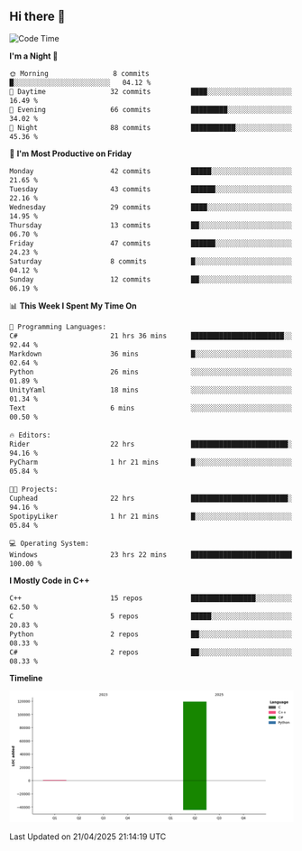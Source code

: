 ## Hi there 👋

<!--
**wxrstvrsn/wxrstvrsn** is a ✨ _special_ ✨ repository because its `README.md` (this file) appears on your GitHub profile.

Here are some ideas to get you started:

- 🔭 I’m currently working on ...
- 🌱 I’m currently learning ...
- 👯 I’m looking to collaborate on ...
- 🤔 I’m looking for help with ...
- 💬 Ask me about ...
- 📫 How to reach me: ...
- 😄 Pronouns: ...
- ⚡ Fun fact: ...
-->
<!--START_SECTION:waka-->
![Code Time](http://img.shields.io/badge/Code%20Time-23%20hrs%2022%20mins-blue)

**I'm a Night 🦉** 

```text
🌞 Morning                8 commits           █░░░░░░░░░░░░░░░░░░░░░░░░   04.12 % 
🌆 Daytime                32 commits          ████░░░░░░░░░░░░░░░░░░░░░   16.49 % 
🌃 Evening                66 commits          █████████░░░░░░░░░░░░░░░░   34.02 % 
🌙 Night                  88 commits          ███████████░░░░░░░░░░░░░░   45.36 % 
```
📅 **I'm Most Productive on Friday** 

```text
Monday                   42 commits          █████░░░░░░░░░░░░░░░░░░░░   21.65 % 
Tuesday                  43 commits          ██████░░░░░░░░░░░░░░░░░░░   22.16 % 
Wednesday                29 commits          ████░░░░░░░░░░░░░░░░░░░░░   14.95 % 
Thursday                 13 commits          ██░░░░░░░░░░░░░░░░░░░░░░░   06.70 % 
Friday                   47 commits          ██████░░░░░░░░░░░░░░░░░░░   24.23 % 
Saturday                 8 commits           █░░░░░░░░░░░░░░░░░░░░░░░░   04.12 % 
Sunday                   12 commits          ██░░░░░░░░░░░░░░░░░░░░░░░   06.19 % 
```


📊 **This Week I Spent My Time On** 

```text
💬 Programming Languages: 
C#                       21 hrs 36 mins      ███████████████████████░░   92.44 % 
Markdown                 36 mins             █░░░░░░░░░░░░░░░░░░░░░░░░   02.64 % 
Python                   26 mins             ░░░░░░░░░░░░░░░░░░░░░░░░░   01.89 % 
UnityYaml                18 mins             ░░░░░░░░░░░░░░░░░░░░░░░░░   01.34 % 
Text                     6 mins              ░░░░░░░░░░░░░░░░░░░░░░░░░   00.50 % 

🔥 Editors: 
Rider                    22 hrs              ████████████████████████░   94.16 % 
PyCharm                  1 hr 21 mins        █░░░░░░░░░░░░░░░░░░░░░░░░   05.84 % 

🐱‍💻 Projects: 
Cuphead                  22 hrs              ████████████████████████░   94.16 % 
SpotipyLiker             1 hr 21 mins        █░░░░░░░░░░░░░░░░░░░░░░░░   05.84 % 

💻 Operating System: 
Windows                  23 hrs 22 mins      █████████████████████████   100.00 % 
```

**I Mostly Code in C++** 

```text
C++                      15 repos            ████████████████░░░░░░░░░   62.50 % 
C                        5 repos             █████░░░░░░░░░░░░░░░░░░░░   20.83 % 
Python                   2 repos             ██░░░░░░░░░░░░░░░░░░░░░░░   08.33 % 
C#                       2 repos             ██░░░░░░░░░░░░░░░░░░░░░░░   08.33 % 
```



**Timeline**

![Lines of Code chart](https://raw.githubusercontent.com/wxrstvrsn/wxrstvrsn/main/assets/bar_graph.png)


 Last Updated on 21/04/2025 21:14:19 UTC
<!--END_SECTION:waka-->
